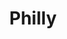 ---
pid: fs298
title: Philly
location_transcription: Art Museum
coordinates: "[-75.180923949216, 39.96549059777]"
zipcode: NJ08016
gen_neighborhood: 
neighborhood: 
outside_phl: Burlington NJ
age: '6'
age_range: 6-13
instagram: 
image_file_name: fs_298.jpg
proposal_transcription: 
topic: Sports
topic_summary: 0, 0
type: Other No Form
keywords_other: Eagles
credit: Bryant
image_labels: 
twitter: 
facebook: 
permalink: "/monuments/fs298/"
layout: item-page
---